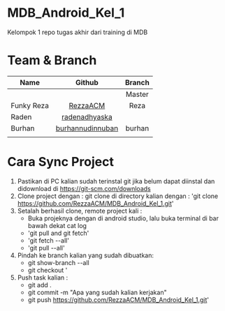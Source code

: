# MDB_Android_Kel_1
Kelompok 1 repo tugas akhir dari training di MDB
# Team & Branch
| Name          | Github                                             | Branch        | 
| ------------- |:--------------------------------------------------:|:-------------:|
|               | 	                                                 | Master        |
| Funky Reza    | [RezzaACM](https://github.com/RezzaACM )           |   Reza        |
| Raden         | [radenadhyaska](https://github.com/radenadhyaksa)  |               |
| Burhan        | [burhannudinnuban](https://github.com/burhannudinnuban)|         burhan      |
|               |                                                    |               |

# Cara Sync Project
1.  Pastikan di PC kalian sudah terinstal git jika belum dapat diinstal dan didownload di https://git-scm.com/downloads
2.  Clone project dengan : git clone di directory kalian dengan : 'git clone https://github.com/RezzaACM/MDB_Android_Kel_1.git'
3.  Setalah berhasil clone, remote project kali :
    * Buka projeknya dengan di android studio, lalu buka terminal di bar bawah dekat cat log
    * 'git pull and git fetch'
    * 'git fetch --all' 
    * 'git pull --all'
4.  Pindah ke branch kalian yang sudah dibuatkan:
    * git show-branch --all
    * git checkout <nama branch kalian yang sudah dibuatkan>'
5.  Push task kalian :
    * git add .
    * git commit -m "Apa yang sudah kalian kerjakan"
    * git push https://github.com/RezzaACM/MDB_Android_Kel_1.git'